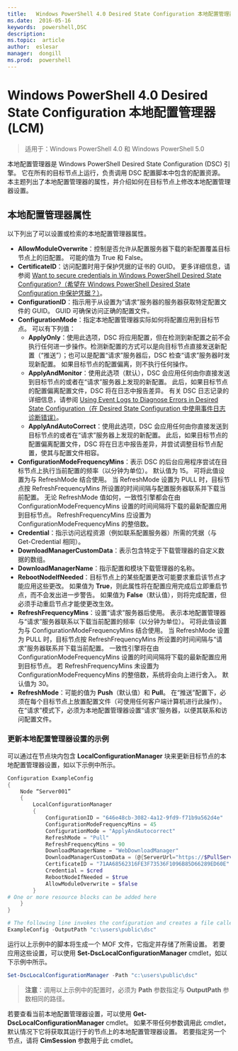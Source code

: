 ```yaml
---
title:   Windows PowerShell 4.0 Desired State Configuration 本地配置管理器 (LCM)
ms.date:  2016-05-16
keywords:  powershell,DSC
description:  
ms.topic:  article
author:  eslesar
manager:  dongill
ms.prod:  powershell
---
```


# Windows PowerShell 4.0 Desired State Configuration 本地配置管理器 (LCM)

>适用于：Windows PowerShell 4.0 和 Windows PowerShell 5.0

本地配置管理器是 Windows PowerShell Desired State Configuration (DSC) 引擎。 它在所有的目标节点上运行，负责调用 DSC 配置脚本中包含的配置资源。 本主题列出了本地配置管理器的属性，并介绍如何在目标节点上修改本地配置管理器设置。

## 本地配置管理器属性
以下列出了可以设置或检索的本地配置管理器属性。
 
* **AllowModuleOverwrite**：控制是否允许从配置服务器下载的新配置覆盖目标节点上的旧配置。 可能的值为 True 和 False。
* **CertificateID**：访问配置时用于保护凭据的证书的 GUID。 更多详细信息，请参阅 [Want to secure credentials in Windows PowerShell Desired State Configuration?（希望在 Windows PowerShell Desired State Configuration 中保护凭据？）](http://blogs.msdn.com/b/powershell/archive/2014/01/31/want-to-secure-credentials-in-windows-powershell-desired-state-configuration.aspx)。
* **ConfigurationID**：指示用于从设置为“请求”服务器的服务器获取特定配置文件的 GUID。 GUID 可确保访问正确的配置文件。
* **ConfigurationMode**：指定本地配置管理器实际如何将配置应用到目标节点。 可以有下列值：
    - **ApplyOnly**：使用此选项，DSC 将应用配置，但在检测到新配置之前不会执行任何进一步操作。检测新配置的方式可以是向目标节点直接发送新配置（“推送”）；也可以是配置“请求”服务器后，DSC 检查“请求”服务器时发现新配置。 如果目标节点的配置偏离，则不执行任何操作。
    - **ApplyAndMonitor**：使用此选项（默认），DSC 会应用任何由你直接发送到目标节点的或者在“请求”服务器上发现的新配置。 此后，如果目标节点的配置偏离配置文件，DSC 将在日志中报告差异。 有关 DSC 日志记录的详细信息，请参阅 [Using Event Logs to Diagnose Errors in Desired State Configuration（在 Desired State Configuration 中使用事件日志诊断错误）](http://blogs.msdn.com/b/powershell/archive/2014/01/03/using-event-logs-to-diagnose-errors-in-desired-state-configuration.aspx)。
    - **ApplyAndAutoCorrect**：使用此选项，DSC 会应用任何由你直接发送到目标节点的或者在“请求”服务器上发现的新配置。 此后，如果目标节点的配置偏离配置文件，DSC 将在日志中报告差异，并尝试调整目标节点配置，使其与配置文件相容。
* **ConfigurationModeFrequencyMins**：表示 DSC 的后台应用程序尝试在目标节点上执行当前配置的频率（以分钟为单位）。 默认值为 15。 可将此值设置为与 RefreshMode 结合使用。 当 RefreshMode 设置为 PULL 时，目标节点按 RefreshFrequencyMins 所设置的时间间隔与配置服务器联系并下载当前配置。 无论 RefreshMode 值如何，一致性引擎都会在由 ConfigurationModeFrequencyMins 设置的时间间隔将下载的最新配置应用到目标节点。 RefreshFrequencyMins 应设置为 ConfigurationModeFrequencyMins 的整倍数。
* **Credential**：指示访问远程资源（例如联系配置服务器）所需的凭据（与 Get-Credential 相同）。
* **DownloadManagerCustomData**：表示包含特定于下载管理器的自定义数据的数组。
* **DownloadManagerName**：指示配置和模块下载管理器的名称。
* **RebootNodeIfNeeded**：目标节点上的某些配置更改可能要求重启该节点才能应用这些更改。 如果值为 **True**，则此属性将在配置应用完成后立即重启节点，而不会发出进一步警告。 如果值为 **False**（默认值），则将完成配置，但必须手动重启节点才能使更改生效。
* **RefreshFrequencyMins**：设置“请求”服务器后使用。 表示本地配置管理器与“请求”服务器联系以下载当前配置的频率（以分钟为单位）。 可将此值设置为与 ConfigurationModeFrequencyMins 结合使用。 当 RefreshMode 设置为 PULL 时，目标节点按 RefreshFrequencyMins 所设置的时间间隔与“请求”服务器联系并下载当前配置。 一致性引擎将在由 ConfigurationModeFrequencyMins 设置的时间间隔将下载的最新配置应用到目标节点。 若 RefreshFrequencyMins 未设置为 ConfigurationModeFrequencyMins 的整倍数，系统将会向上进行舍入。 默认值为 30。
* **RefreshMode**：可能的值为 **Push**（默认值）和 **Pull**。 在“推送”配置下，必须在每个目标节点上放置配置文件（可使用任何客户端计算机进行此操作）。 在“请求”模式下，必须为本地配置管理器设置“请求”服务器，以便其联系和访问配置文件。

### 更新本地配置管理器设置的示例

可以通过在节点块内包含 **LocalConfigurationManager** 块来更新目标节点的本地配置管理器设置，如以下示例中所示。

```powershell
Configuration ExampleConfig
{
    Node “Server001”
    {
        LocalConfigurationManager
        {
            ConfigurationID = "646e48cb-3082-4a12-9fd9-f71b9a562d4e"
            ConfigurationModeFrequencyMins = 45
            ConfigurationMode = "ApplyAndAutocorrect"
            RefreshMode = "Pull"
            RefreshFrequencyMins = 90
            DownloadManagerName = "WebDownloadManager"
            DownloadManagerCustomData = (@{ServerUrl="https://$PullServer/psdscpullserver.svc"})
            CertificateID = "71AA68562316FE3F73536F1096B85D66289ED60E"
            Credential = $cred
            RebootNodeIfNeeded = $true
            AllowModuleOverwrite = $false
        }
# One or more resource blocks can be added here
    }
}

# The following line invokes the configuration and creates a file called Server001.meta.mof at the specified path
ExampleConfig -OutputPath "c:\users\public\dsc"  
```

运行以上示例中的脚本将生成一个 MOF 文件，它指定并存储了所需设置。 若要应用这些设置，可以使用 **Set-DscLocalConfigurationManager** cmdlet，如以下示例中所示。

```powershell
Set-DscLocalConfigurationManager -Path "c:\users\public\dsc"
```

> **注意**：调用以上示例中的配置时，必须为 **Path** 参数指定与 **OutputPath** 参数相同的路径。

若要查看当前本地配置管理器设置，可以使用 **Get-DscLocalConfigurationManager** cmdlet。 如果不带任何参数调用此 cmdlet，默认情况下它将获取其运行于的节点上的本地配置管理器设置。 若要指定另一个节点，请将 **CimSession** 参数用于此 cmdlet。



<!--HONumber=May16_HO3-->


